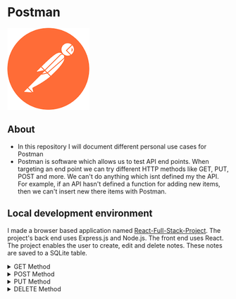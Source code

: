 # Postman

<img src="Postman Logo.png"/>

## About

- In this repository I will document different personal use cases for Postman
- Postman is software which allows us to test API end points. When targeting an end point we can try different HTTP methods like GET, PUT, POST and more. We can't do anything which isnt defined my the API. For example, if an API hasn't defined a function for adding new items, then we can't insert new there items with Postman.

## Local development environment

I made a browser based application named [React-Full-Stack-Project](https://github.com/KrisHHFI/React-Full-Stack-Project).
The project's back end uses Express.js and Node.js. 
The front end uses React. 
The project enables the user to create, edit and delete notes.
These notes are saved to a SQLite table.

<details>
<summary>GET Method</summary>

  
 <img src="React-Full-Stack-Project1.png" alt="React-Full-Stack-Project1">
 Tested the root URL.

 ---
 
 <img src="React-Full-Stack-Project2.png" alt="React-Full-Stack-Project2">
 Used the GET method to the "/notes" endpoint, which returned all the notes.
 
</details>

<details>
<summary>POST Method</summary>
 
 <img src="React-Full-Stack-Project3.png" alt="React-Full-Stack-Project3">
 Used the POST method to the "/notes" endpoint. In the body I defined a new note. This added a new note to the table.
 
</details>

<details>
<summary>PUT Method</summary>
  
 <img src="React-Full-Stack-Project4.png" alt="React-Full-Stack-Project4">
 Used the PUT method to the "/notes" endpoint. I defined the note ID in the URL, in this case it was 153. In the body I defined the updated note. This updated the note in the table.
 
</details>

<details>
<summary>DELETE Method</summary>
  
 <img src="React-Full-Stack-Project5.png" alt="React-Full-Stack-Project5">
 Used the DELETE method to the "/notes" endpoint. I defined the note ID in the URL, again I used 153. This deleted the note from the table.

</details>
